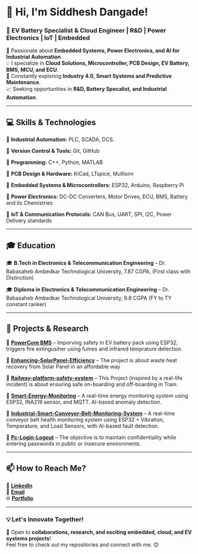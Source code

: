 # 👋 Hi, I'm Siddhesh Dangade!  
### 🚀 EV Battery Specialist & Cloud Engineer | R&D | Power Electronics | IoT | Embedded

🔬 Passionate about **Embedded Systems, Power Electronics, and AI for Industrial Automation**.  
💡 I specialize in **Cloud Solutions, Microcontroller, PCB Design, EV Battery, BMS, MCU, and ECU**.  
🔧 Constantly exploring **Industry 4.0, Smart Systems and Predictive Maintenance**.  
📈 Seeking opportunities in **R&D, Battery Specalist, and Industrial Automation**.  

---

## 💻 **Skills & Technologies**
🔹 **Industrial Automation:** PLC, SCADA, DCS.

🔹 **Version Control & Tools:** Git, GitHub

🔹 **Programming:** C++, Python, MATLAB

🔹 **PCB Design & Hardware:** KiCad, LTspice, Multisim

🔹 **Embedded Systems & Microcontrollers:** ESP32, Arduino, Raspberry Pi

🔹 **Power Electronics:** DC-DC Converters, Motor Drives, ECU, BMS, Battery and its Chemistries

🔹 **IoT & Communication Protocols:** CAN Bus, UART, SPI, I2C, Power Delivery standards

---

## 🎓 **Education**  
🎓 **B.Tech in Electronics & Telecommunication Engineering** – Dr. Babasaheb Ambedkar Technological University, 7.87 CGPA, (First class with Distinction)

🎓 **Diploma in Electronics & Telecommunication Engineering** – Dr. Babasaheb Ambedkar Technological University, 9.8 CGPA (FY to TY constant ranker)

---

## 📂 **Projects & Research**  

🔸 [**PowerCore BMS**](https://github.com/sidortal/PowerCore-BMS) – Imporving safety in EV battery pack using ESP32, triggers fire extingusiher using fumes and infrared temprature detection.

🔸 [**Enhancing-SolarPanel-Efficiency**](https://github.com/sidortal/Enhancing-SolarPanel-Efficiency) – The project is about waste heat recovery from Solar Panel in an affordable way

🔸 [**Railway-platform-safety-system**](https://github.com/sidortal/Railway-platform-safety-system) – This Project (inspired by a real-life incident) is about ensuring safe on-boarding and off-boarding in Train.

🔸 [**Smart-Energy-Monitoring**](https://github.com/sidortal/-Smart-Energy-Monitoring) – A real-time energy monitoring system using ESP32, INA219 sensor, and MQTT. AI-based anomaly detection.

🔸 [**Industrial-Smart-Conveyor-Belt-Monitoring-System**](https://github.com/sidortal/Industrial-Smart-Conveyor-Belt-Monitoring-System-) – A real-time conveyor belt health monitoring system using ESP32 + Vibration, Temperature, and Load Sensors, with AI-based fault detection.

🔸 [**Pc-Login-Logout**](https://github.com/sidortal/Pc-Login-Logout) – The objective is to maintain confidentiality while entering passwords in public or insecure environments.

---

## 📫 **How to Reach Me?**  
💼 [**LinkedIn**](https://linkedin.com/in/siddheshdangade)  
📧 [**Email**](mailto:dangadesid@gmail.com)  
🌐 [**Portfolio**](https://github.com/sidortal)  

---

### **💡 Let's Innovate Together!**  
🚀 Open to **collaborations, research, and exciting embedded, cloud, and EV systems projects**!  
Feel free to check out my repositories and connect with me. 😊  

